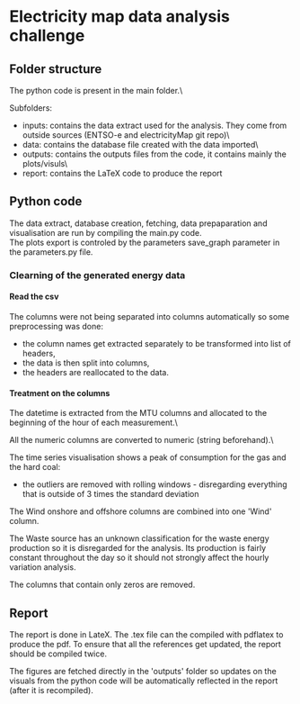 # Electricity map data analysis challenge

## Folder structure
The python code is present in the main folder.\

Subfolders:
 - inputs: contains the data extract used for the analysis. They come from outside sources (ENTSO-e and electricityMap git repo)\
 - data: contains the database file created with the data imported\
 - outputs: contains the outputs files from the code, it contains mainly the plots/visuls\
 - report: contains the LaTeX code to produce the report

## Python code
The data extract, database creation, fetching, data prepaparation and visualisation are run by compiling the main.py code.\
The plots export is controled by the parameters save_graph parameter in the parameters.py file.

### Clearning of the generated energy data

#### Read the csv
The columns were not being separated into columns automatically so some preprocessing was done:
 - the column names get extracted separately to be transformed into list of headers,
 - the data is then split into columns,
 - the headers are reallocated to the data.

#### Treatment on the columns
The datetime is extracted from the MTU columns and allocated to the beginning of the hour of each measurement.\

All the numeric columns are converted to numeric (string beforehand).\

The time series visualisation shows a peak of consumption for the gas and the hard coal:
 - the outliers are removed with rolling windows - disregarding everything that is outside of 3 times the standard deviation

The Wind onshore and offshore columns are combined into one 'Wind' column.

The Waste source has an unknown classification for the waste energy production so it is disregarded for the analysis.
Its production is fairly constant throughout the day so it should not strongly affect the hourly variation analysis.

The columns that contain only zeros are removed.

## Report
The report is done in LateX. The .tex file can the compiled with pdflatex to produce the pdf.
To ensure that all the references get updated, the report should be compiled twice.

The figures are fetched directly in the 'outputs' folder so updates on the visuals from the python code will be automatically
reflected in the report (after it is recompiled).
